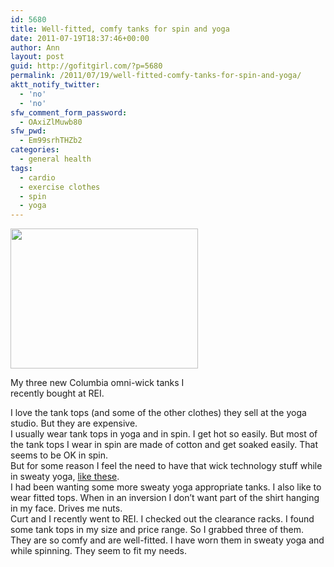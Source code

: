 ```yaml
---
id: 5680
title: Well-fitted, comfy tanks for spin and yoga
date: 2011-07-19T18:37:46+00:00
author: Ann
layout: post
guid: http://gofitgirl.com/?p=5680
permalink: /2011/07/19/well-fitted-comfy-tanks-for-spin-and-yoga/
aktt_notify_twitter:
  - 'no'
  - 'no'
sfw_comment_form_password:
  - OAxiZlMuwb80
sfw_pwd:
  - Em99srhTHZb2
categories:
  - general health
tags:
  - cardio
  - exercise clothes
  - spin
  - yoga
---
```

<div id="attachment_5687" style="width: 310px" class="wp-caption alignleft">
  <a href="http://gofitgirl.com/blog/wp-content/uploads/2011/07/columbia_tanks.jpg"><img class="size-medium wp-image-5687" title="columbia_tanks" src="http://gofitgirl.com/blog/wp-content/uploads/2011/07/columbia_tanks-300x224.jpg" alt="" width="300" height="224" /></a>
  
  <p class="wp-caption-text">
    My three new Columbia omni-wick tanks I recently bought at REI.
  </p>
</div>

  
I love the tank tops (and some of the other clothes) they sell at the yoga studio. But they are expensive.  
I usually wear tank tops in yoga and in spin. I get hot so easily. But most of the tank tops I wear in spin are made of cotton and get soaked easily. That seems to be OK in spin.  
But for some reason I feel the need to have that wick technology stuff while in sweaty yoga, [like these](http://www.columbia.com/womens-short-sleeve-shirts/women-shirts-shortsleeve,default,sc.html).  
I had been wanting some more sweaty yoga appropriate tanks. I also like to wear fitted tops. When in an inversion I don&#8217;t want part of the shirt hanging in my face. Drives me nuts.  
Curt and I recently went to REI. I checked out the clearance racks. I found some tank tops in my size and price range. So I grabbed three of them. They are so comfy and are well-fitted. I have worn them in sweaty yoga and while spinning. They seem to fit my needs.
